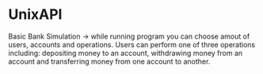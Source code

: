 # UnixAPI
Basic Bank Simulation -> while running program you can choose amout of users, accounts and operations. Users can perform one of three operations including: depositing money to an account, withdrawing money from an account and transferring money from one account to another.  
